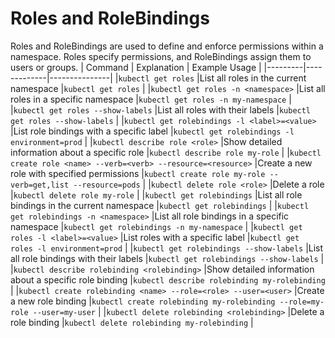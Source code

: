 # Roles and RoleBindings

Roles and RoleBindings are used to define and enforce permissions within a namespace. Roles specify permissions, and RoleBindings assign them to users or groups.
| Command | Explanation | Example Usage |
|---------|-------------|---------------|
|`kubectl get roles` |List all roles in the current namespace |`kubectl get roles` |
|`kubectl get roles -n <namespace>` |List all roles in a specific namespace |`kubectl get roles -n my-namespace` |
|`kubectl get roles --show-labels` |List all roles with their labels |`kubectl get roles --show-labels` |
|`kubectl get rolebindings -l <label>=<value>` |List role bindings with a specific label |`kubectl get rolebindings -l environment=prod` |
|`kubectl describe role <role>` |Show detailed information about a specific role |`kubectl describe role my-role` |
|`kubectl create role <name> --verb=<verb> --resource=<resource>` |Create a new role with specified permissions |`kubectl create role my-role --verb=get,list --resource=pods` |
|`kubectl delete role <role>` |Delete a role |`kubectl delete role my-role` |
|`kubectl get rolebindings` |List all role bindings in the current namespace |`kubectl get rolebindings` |
|`kubectl get rolebindings -n <namespace>` |List all role bindings in a specific namespace |`kubectl get rolebindings -n my-namespace` |
|`kubectl get roles -l <label>=<value>` |List roles with a specific label |`kubectl get roles -l environment=prod` |
|`kubectl get rolebindings --show-labels` |List all role bindings with their labels |`kubectl get rolebindings --show-labels` |
|`kubectl describe rolebinding <rolebinding>` |Show detailed information about a specific role binding |`kubectl describe rolebinding my-rolebinding` |
|`kubectl create rolebinding <name> --role=<role> --user=<user>` |Create a new role binding |`kubectl create rolebinding my-rolebinding --role=my-role --user=my-user` |
|`kubectl delete rolebinding <rolebinding>` |Delete a role binding |`kubectl delete rolebinding my-rolebinding` |
